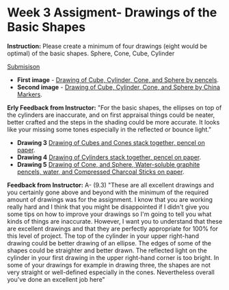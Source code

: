 # Week 3 Assigment- Drawings of the Basic Shapes
**Instruction:** Please create a minimum of four drawings (eight would be optimal) of the basic shapes. Sphere, Cone, Cube, Cylinder

[Submisison](https://photos.app.goo.gl/YC922EkNgkAXN9iv7)
  * **First image** - [Drawing of Cube, Cylinder, Cone, and Sphere by pencels](https://photos.app.goo.gl/PdqhEtyb6L6cDgqJ6).
  * **Second image** - [Drawing of Cube, Cylinder, Cone, and Sphere by China Markers](https://photos.app.goo.gl/YCbwovQJB6N9fzMn7).
  
**Erly Feedback from Instructor:** "For the basic shapes, the ellipses on top of the cylinders are inaccurate, and on first appraisal things could be neater, better crafted and the steps in the shading could be more accurate. It looks like your missing some tones especially in the reflected or bounce light."
  * **Drawing 3** [Drawing of Cubes and Cones stack together, pencel on paper](https://photos.app.goo.gl/4oivDgMjjr7aez5s9).
  * **Drawing 4** [Drawing of Cylinders stack together, pencel on paper](https://photos.app.goo.gl/fJK4f1D1FF5efR8k8).
  * **Drawing 5** [Drawing of Cone, and Sphere, Water-soluble graphite pencels, water, and Compressed Charcoal Sticks on paper](https://photos.app.goo.gl/CLYMwLSRzSW6Fh8CA).
  
**Feedback from Instructor:** A- (9.3) "These are all excellent drawings and you certainly gone above and beyond with the minimum of the required amount of drawings was for the assignment. I know that you are working really hard and I think that you might be disappointed if I didn't give you some tips on how to improve your drawings so I'm going to tell you what kinds of things are inaccurate. However, I want you to understand that these are excellent drawings and that they are perfectly appropriate for 100% for this level of project. The top of the cylinder in your upper right-hand drawing could be better drawing of an ellipse. The edges of some of the shapes could be straighter and better drawn. The reflected light on the cylinder in your first drawing in the upper right-hand corner is too bright. In some of your drawings for example in drawing three, the shapes are not very straight or well-defined especially in the cones. Nevertheless overall you've done an excellent job here"
